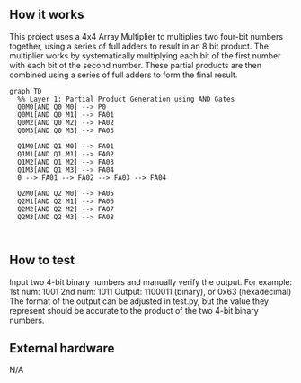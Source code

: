 <!---

This file is used to generate your project datasheet. Please fill in the information below and delete any unused
sections.

You can also include images in this folder and reference them in the markdown. Each image must be less than
512 kb in size, and the combined size of all images must be less than 1 MB.
-->

## How it works

This project uses a 4x4 Array Multiplier to multiplies two four-bit numbers together, using a series of full adders to result in an 8 bit product. The multiplier works by systematically multiplying each bit of the first number with each bit of the second number. These partial products are then combined using a series of full adders to form the final result.
```mermaid
graph TD
  %% Layer 1: Partial Product Generation using AND Gates
  Q0M0[AND Q0 M0] --> P0
  Q0M1[AND Q0 M1] --> FA01
  Q0M2[AND Q0 M2] --> FA02
  Q0M3[AND Q0 M3] --> FA03

  Q1M0[AND Q1 M0] --> FA01
  Q1M1[AND Q1 M1] --> FA02
  Q1M2[AND Q1 M2] --> FA03
  Q1M3[AND Q1 M3] --> FA04
  0 --> FA01 --> FA02 --> FA03 --> FA04

  Q2M0[AND Q2 M0] --> FA05
  Q2M1[AND Q2 M1] --> FA06
  Q2M2[AND Q2 M2] --> FA07
  Q2M3[AND Q2 M3] --> FA08 

  

```


## How to test

Input two 4-bit binary numbers and manually verify the output.
For example:
1st num: 1001
2nd num: 1011
Output: 1100011 (binary), or 0x63 (hexadecimal)
The format of the output can be adjusted in test.py, but the value they represent should be accurate to the product of the two 4-bit binary numbers.
## External hardware
N/A
